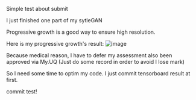 Simple test about submit

I just finished one part of my sytleGAN

Progressive growth is a good way to ensure high resolution.

Here is my progressive growth's result:
![image]("./PGGAN.png")

Because medical reason, I have to defer my assessment also been approved via My.UQ  (Just do some record in order to avoid I lose mark)

So I need some time to optim my code. I just commit tensorboard result at first.

commit test!

